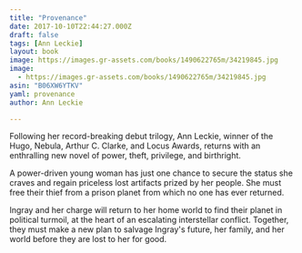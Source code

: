 ```yaml
---
title: "Provenance"
date: 2017-10-10T22:44:27.000Z
draft: false
tags: [Ann Leckie]
layout: book
image: https://images.gr-assets.com/books/1490622765m/34219845.jpg
image: 
  - https://images.gr-assets.com/books/1490622765m/34219845.jpg
asin: "B06XW6YTKV"
yaml: provenance
author: Ann Leckie

---
```


Following her record-breaking debut trilogy, Ann Leckie, winner of the Hugo, Nebula, Arthur C. Clarke, and Locus Awards, returns with an enthralling new novel of power, theft, privilege, and birthright.  
  
A power-driven young woman has just one chance to secure the status she craves and regain priceless lost artifacts prized by her people. She must free their thief from a prison planet from which no one has ever returned.  
  
Ingray and her charge will return to her home world to find their planet in political turmoil, at the heart of an escalating interstellar conflict. Together, they must make a new plan to salvage Ingray's future, her family, and her world before they are lost to her for good.